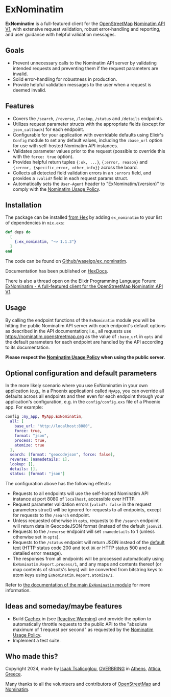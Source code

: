 <!-- <img src="./etc/assets/ex_nominatim_logo.png" height="100"> -->

# ExNominatim

**ExNominatim** is a full-featured client for the [OpenStreetMap](https://www.openstreetmap.org) [Nominatim API V1](https://nominatim.org/release-docs/latest/api/Overview/), with extensive request validation, robust error-handling and reporting, and user guidance with helpful validation messages.

## Goals

- Prevent unnecessary calls to the Nominatim API server by validating intended requests and preventing them if the request parameters are invalid.
- Solid error-handling for robustness in production.
- Provide helpful validation messages to the user when a request is deemed invalid.

## Features

- Covers the `/search`, `/reverse`, `/lookup`, `/status` and `/details` endpoints.
- Utilizes request parameter structs with the appropriate fields (except for `json_callback`) for each endpoint.
- Configurable for your application with overridable defaults using Elixir's `Config` module to set any default values, including the `:base_url` option for use with self-hosted Nominatim API instances.
- Validates parameter values prior to the request (possible to override this with the `force: true` option).
- Provides helpful return tuples `{:ok, ...}`, `{:error, reason}` and `{:error, {specific_error, other_info}}` across the board.
- Collects all detected field validation errors in an `:errors` field, and provides a `:valid?` field in each request params struct.
- Automatically sets the `User-Agent` header to "ExNominatim/{version}" to comply with the [Nominatim Usage Policy](https://operations.osmfoundation.org/policies/nominatim/).

## Installation

The package can be installed [from Hex](https://hex.pm/package/ex_nominatim) by adding `ex_nominatim` to your list of dependencies in `mix.exs`:

```elixir
def deps do
  [
    {:ex_nominatim, "~> 1.1.3"}
  ]
end
```

The code can be found on [Github/waseigo/ex_nominatim](https://github.com/waseigo/ex_nominatim).

Documentation has been published on [HexDocs](https://hexdocs.pm/ex_nominatim).

There is also a thread open on the Elixir Programming Language Forum: [ExNominatim - A full-featured client for the OpenStreetMap Nominatim API V1](https://elixirforum.com/t/exnominatim-a-full-featured-client-for-the-openstreetmap-nominatim-api-v1/65120/1).

## Usage

By calling the endpoint functions of the `ExNominatim` module you will be hitting the public Nominatim API server with each endpoint's default options as described in the API documentation; i.e., all requests use <https://nominatim.openstreetmap.org> as the value of `:base_url` in `opts` and the default parameters for each endpoint are handled by the API according to its documentation.

**Please respect the [Nominatim Usage Policy](https://operations.osmfoundation.org/policies/nominatim/) when using the public server.**

## Optional configuration and default parameters

In the more likely scenario where you use ExNominatim in your own application (e.g., in a Phoenix application) called `MyApp`, you can override all defaults across all endpoints and then even for each endpoint through your application's configuration, e.g. in the `config/config.exs` file of a Phoenix app. For example:

```elixir
config :my_app, MyApp.ExNominatim,
  all: [
    base_url: "http://localhost:8080",
    force: true,
    format: "json",
    process: true,
    atomize: true
  ],
  search: [format: "geocodejson", force: false],
  reverse: [namedetails: 1],
  lookup: [],
  details: [],
  status: [format: "json"]
```

The configuration above has the following effects:

- Requests to all endpoints will use the self-hosted Nominatim API instance at port 8080 of `localhost`, accessible over HTTP.
- Request parameter validation errors (`valid?: false` in the request parameters struct) will be ignored for requests to all endpoints, except for requests to the `/search` endpoint.
- Unless requested otherwise in `opts`, requests to the `/search` endpoint will return data in GeocodeJSON format (instead of the default `jsonv2`).
- Requests to the `/reverse` endpoint will set `:namedetails` to 1 (unless otherwise set in `opts`).
- Requests to the `/status` endpoint will return JSON instead of the [default text](https://nominatim.org/release-docs/develop/api/Status/#output) (HTTP status code 200 and text `OK` or HTTP status 500 and a detailed error mesage).
- The responses from all endpoints will be processed automatically using `ExNominatim.Report.process/1`, and any maps and contents thereof (or map contents of structs's keys) will be converted from bitstring keys to atom keys using `ExNominatim.Report.atomize/1`.

Refer to [the documentation of the main `ExNominatim` module](https://hexdocs.pm/ex_nominatim/ExNominatim.html) for more information.

## Ideas and someday/maybe features

- Build [Cachex](https://hexdocs.pm/cachex/Cachex.html) in (see [Reactive Warming](https://hexdocs.pm/cachex/reactive-warming.html)) and provide the option to automatically throttle requests to the public API to the "absolute maximum of 1 request per second" as requested by the [Nominatim Usage Policy](https://operations.osmfoundation.org/policies/nominatim/).
- Implement a test suite.

## Who made this?

Copyright 2024, made by [Isaak Tsalicoglou](https://linkedin.com/in/tisaak), [OVERBRING](https://overbring.com) in [Athens](https://www.openstreetmap.org/#map=11/37.9909/23.7387), [Attica](https://www.openstreetmap.org/#map=8/37.061/23.456), [Greece](https://www.openstreetmap.org/#map=6/38.310/24.489).

Many thanks to all the volunteers and contributors of [OpenStreetMap](https://www.openstreetmap.org/) and [Nominatim](https://nominatim.org/).
